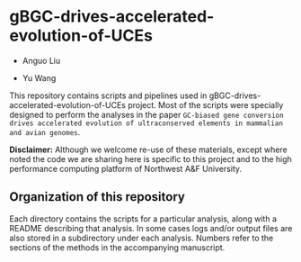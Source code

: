 # gBGC-drives-accelerated-evolution-of-UCEs

- Anguo Liu

- Yu Wang

This repository contains scripts and pipelines used in gBGC-drives-accelerated-evolution-of-UCEs project. Most of the scripts were specially designed to perform the analyses in the paper ```GC-biased gene conversion drives accelerated evolution of ultraconserved elements in mammalian and avian genomes```.

**Disclaimer:** Although we welcome re-use of these materials, except where noted the code we are sharing here is specific to this project and to the high performance computing platform of Northwest A&F University. 

Organization of this repository
------------

Each directory contains the scripts for a particular analysis, along with a README describing
that analysis. In some cases logs and/or output files are also stored in a subdirectory 
under each analysis. Numbers refer to the sections of the methods in the accompanying manuscript. 
